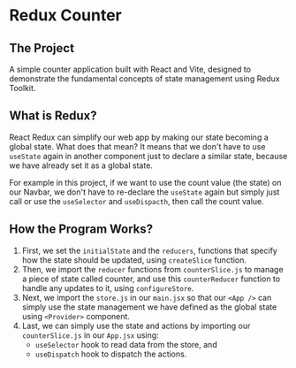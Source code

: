 # Redux Counter

## The Project

A simple counter application built with React and Vite, designed to demonstrate the fundamental concepts of state management using Redux Toolkit.

## What is Redux?

React Redux can simplify our web app by making our state becoming a global state. What does that mean? It means that we don't have to use `useState` again in another component just to declare a similar state, because we have already set it as a global state.

For example in this project, if we want to use the count value (the state) on our Navbar, we don't have to re-declare the `useState` again but simply just call or use the `useSelector` and `useDispacth`, then call the count value.

## How the Program Works?

1. First, we set the `initialState` and the `reducers`, functions that specify how the state should be updated, using `createSlice` function.
2. Then, we import the `reducer` functions from `counterSlice.js` to manage a piece of state called counter, and use this `counterReducer` function to handle any updates to it, using `configureStore`.
3. Next, we import the `store.js` in our `main.jsx` so that our `<App />` can simply use the state management we have defined as the global state using `<Provider>` component.
4. Last, we can simply use the state and actions by importing our `counterSlice.js` in our `App.jsx` using:
   - `useSelector` hook to read data from the store, and
   - `useDispatch` hook to dispatch the actions.
